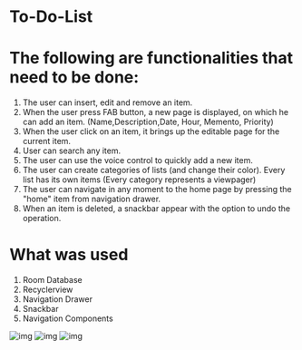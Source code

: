 # To-Do-List

# The following are functionalities that need to be done: 
1. The user can insert, edit and remove an item.
2. When the user press FAB button, a new page is displayed, on which he can add an item. (Name,Description,Date, Hour, Memento, Priority)
3. When the user click on an item, it brings up the editable page for the current item.
4. User can search any item.
5. The user can use the voice control to quickly add a new item.
6. The user can create categories of lists (and change their color). Every list has its own items (Every category represents a viewpager) 
7. The user can navigate in any moment to the home page by pressing the "home" item from navigation drawer. 
8. When an item is deleted, a snackbar appear with the option to undo the operation.

# What was used
1. Room Database
2. Recyclerview
3. Navigation Drawer
4. Snackbar
5. Navigation Components

![img](https://i.imgur.com/NgQGVbz.png) ![img](https://i.imgur.com/KC0ZnZe.png) ![img](https://i.imgur.com/C1zHLrY.png)
